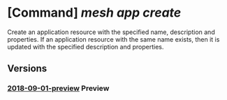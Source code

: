 # [Command] _mesh app create_

Create an application resource with the specified name, description and properties. If an application resource with the same name exists, then it is updated with the specified description and properties.

## Versions

### [2018-09-01-preview](/Resources/mgmt-plane/L3N1YnNjcmlwdGlvbnMve30vcmVzb3VyY2Vncm91cHMve30vcHJvdmlkZXJzL21pY3Jvc29mdC5zZXJ2aWNlZmFicmljbWVzaC9hcHBsaWNhdGlvbnMve30=/2018-09-01-preview.xml) **Preview**

<!-- mgmt-plane /subscriptions/{}/resourcegroups/{}/providers/microsoft.servicefabricmesh/applications/{} 2018-09-01-preview -->
